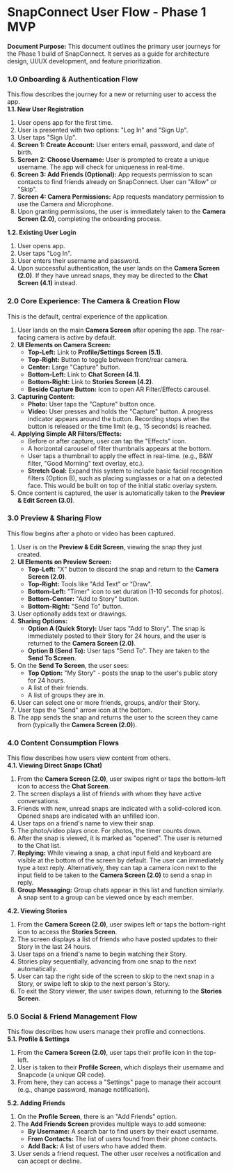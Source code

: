# **SnapConnect User Flow \- Phase 1 MVP**

**Document Purpose:** This document outlines the primary user journeys for the Phase 1 build of SnapConnect. It serves as a guide for architecture design, UI/UX development, and feature prioritization.

### **1.0 Onboarding & Authentication Flow**

This flow describes the journey for a new or returning user to access the app.  
**1.1. New User Registration**

1. User opens app for the first time.
2. User is presented with two options: "Log In" and "Sign Up".
3. User taps "Sign Up".
4. **Screen 1: Create Account:** User enters email, password, and date of birth.
5. **Screen 2: Choose Username:** User is prompted to create a unique username. The app will check for uniqueness in real-time.
6. **Screen 3: Add Friends (Optional):** App requests permission to scan contacts to find friends already on SnapConnect. User can "Allow" or "Skip".
7. **Screen 4: Camera Permissions:** App requests mandatory permission to use the Camera and Microphone.
8. Upon granting permissions, the user is immediately taken to the **Camera Screen (2.0)**, completing the onboarding process.

**1.2. Existing User Login**

1. User opens app.
2. User taps "Log In".
3. User enters their username and password.
4. Upon successful authentication, the user lands on the **Camera Screen (2.0)**. If they have unread snaps, they may be directed to the **Chat Screen (4.1)** instead.

### **2.0 Core Experience: The Camera & Creation Flow**

This is the default, central experience of the application.

1. User lands on the main **Camera Screen** after opening the app. The rear-facing camera is active by default.
2. **UI Elements on Camera Screen:**
   - **Top-Left:** Link to **Profile/Settings Screen (5.1)**.
   - **Top-Right:** Button to toggle between front/rear camera.
   - **Center:** Large "Capture" button.
   - **Bottom-Left:** Link to **Chat Screen (4.1)**.
   - **Bottom-Right:** Link to **Stories Screen (4.2)**.
   - **Beside Capture Button:** Icon to open AR Filter/Effects carousel.
3. **Capturing Content:**
   - **Photo:** User taps the "Capture" button once.
   - **Video:** User presses and holds the "Capture" button. A progress indicator appears around the button. Recording stops when the button is released or the time limit (e.g., 15 seconds) is reached.
4. **Applying Simple AR Filters/Effects:**
   - Before or after capture, user can tap the "Effects" icon.
   - A horizontal carousel of filter thumbnails appears at the bottom.
   - User taps a thumbnail to apply the effect in real-time. (e.g., B\&W filter, "Good Morning" text overlay, etc.).
   - **Stretch Goal:** Expand this system to include basic facial recognition filters (Option B), such as placing sunglasses or a hat on a detected face. This would be built on top of the initial static overlay system.
5. Once content is captured, the user is automatically taken to the **Preview & Edit Screen (3.0)**.

### **3.0 Preview & Sharing Flow**

This flow begins after a photo or video has been captured.

1. User is on the **Preview & Edit Screen**, viewing the snap they just created.
2. **UI Elements on Preview Screen:**
   - **Top-Left:** "X" button to discard the snap and return to the **Camera Screen (2.0)**.
   - **Top-Right:** Tools like "Add Text" or "Draw".
   - **Bottom-Left:** "Timer" icon to set duration (1-10 seconds for photos).
   - **Bottom-Center:** "Add to Story" button.
   - **Bottom-Right:** "Send To" button.
3. User optionally adds text or drawings.
4. **Sharing Options:**
   - **Option A (Quick Story):** User taps "Add to Story". The snap is immediately posted to their Story for 24 hours, and the user is returned to the **Camera Screen (2.0)**.
   - **Option B (Send To):** User taps "Send To". They are taken to the **Send To Screen**.
5. On the **Send To Screen**, the user sees:
   - **Top Option:** "My Story" \- posts the snap to the user's public story for 24 hours.
   - A list of their friends.
   - A list of groups they are in.
6. User can select one or more friends, groups, and/or their Story.
7. User taps the "Send" arrow icon at the bottom.
8. The app sends the snap and returns the user to the screen they came from (typically the **Camera Screen (2.0)**).

### **4.0 Content Consumption Flows**

This flow describes how users view content from others.  
**4.1. Viewing Direct Snaps (Chat)**

1. From the **Camera Screen (2.0)**, user swipes right or taps the bottom-left icon to access the **Chat Screen**.
2. The screen displays a list of friends with whom they have active conversations.
3. Friends with new, unread snaps are indicated with a solid-colored icon. Opened snaps are indicated with an unfilled icon.
4. User taps on a friend's name to view their snap.
5. The photo/video plays once. For photos, the timer counts down.
6. After the snap is viewed, it is marked as "opened". The user is returned to the Chat list.
7. **Replying:** While viewing a snap, a chat input field and keyboard are visible at the bottom of the screen by default. The user can immediately type a text reply. Alternatively, they can tap a camera icon next to the input field to be taken to the **Camera Screen (2.0)** to send a snap in reply.
8. **Group Messaging:** Group chats appear in this list and function similarly. A snap sent to a group can be viewed once by each member.

**4.2. Viewing Stories**

1. From the **Camera Screen (2.0)**, user swipes left or taps the bottom-right icon to access the **Stories Screen**.
2. The screen displays a list of friends who have posted updates to their Story in the last 24 hours.
3. User taps on a friend's name to begin watching their Story.
4. Stories play sequentially, advancing from one snap to the next automatically.
5. User can tap the right side of the screen to skip to the next snap in a Story, or swipe left to skip to the next person's Story.
6. To exit the Story viewer, the user swipes down, returning to the **Stories Screen**.

### **5.0 Social & Friend Management Flow**

This flow describes how users manage their profile and connections.  
**5.1. Profile & Settings**

1. From the **Camera Screen (2.0)**, user taps their profile icon in the top-left.
2. User is taken to their **Profile Screen**, which displays their username and Snapcode (a unique QR code).
3. From here, they can access a "Settings" page to manage their account (e.g., change password, manage notification).

**5.2. Adding Friends**

1. On the **Profile Screen**, there is an "Add Friends" option.
2. The **Add Friends Screen** provides multiple ways to add someone:
   - **By Username:** A search bar to find users by their exact username.
   - **From Contacts:** The list of users found from their phone contacts.
   - **Add Back:** A list of users who have added them.
3. User sends a friend request. The other user receives a notification and can accept or decline.
